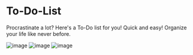 # To-Do-List
Procrastinate a lot? Here's a To-Do list for you! Quick and easy! Organize your life like never before.

![image](https://user-images.githubusercontent.com/108941456/194475356-bb48c327-a53f-44e1-bec2-aa9ba2b76dc0.png)
![image](https://user-images.githubusercontent.com/108941456/194475587-9fca9ce2-0857-487f-bc5d-49678b4b020a.png)
![image](https://user-images.githubusercontent.com/108941456/194475786-1f875cca-c978-4de6-bf03-66df1b7ccd04.png)


